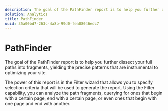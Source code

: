 ```yaml
---
description: The goal of the PathFinder report is to help you further dissect your full paths into fragments, yielding the precise patterns that are instrumental to optimizing your site.
solution: Analytics
title: PathFinder
uuid: 35a00bd7-263c-4a8b-99d0-fea08046edc7
---
```


# PathFinder

The goal of the PathFinder report is to help you further dissect your full paths into fragments, yielding the precise patterns that are instrumental to optimizing your site.

 The power of this report is in the Filter wizard that allows you to specify selection criteria that will be used to generate the report. Using the Filter capability, you can analyze the path fragments, querying for ones that begin with a certain page, end with a certain page, or even ones that begin with one page and end with another.
